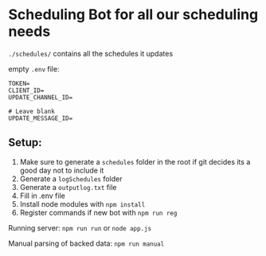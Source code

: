 # Scheduling Bot for all our scheduling needs

`./schedules/` contains all the schedules it updates

empty `.env` file:

```
TOKEN=
CLIENT_ID=
UPDATE_CHANNEL_ID=

# Leave blank
UPDATE_MESSAGE_ID=
```

## Setup:
1. Make sure to generate a `schedules` folder in the root if git decides its a good day not to include it
2. Generate a `logSchedules` folder
3. Generate a `outputlog.txt` file
3. Fill in .env file
4. Install node modules with `npm install`
5. Register commands if new bot with `npm run reg`

Running server:
`npm run run` or `node app.js`

Manual parsing of backed data:
`npm run manual`
